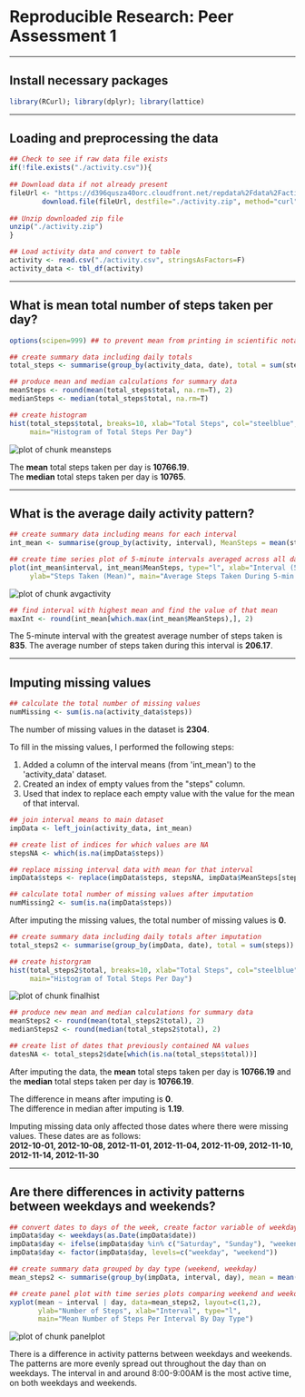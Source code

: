 # Reproducible Research: Peer Assessment 1
---
   
## Install necessary packages

```r
library(RCurl); library(dplyr); library(lattice)
```
---

## Loading and preprocessing the data

```r
## Check to see if raw data file exists
if(!file.exists("./activity.csv")){
        
## Download data if not already present
fileUrl <- "https://d396qusza40orc.cloudfront.net/repdata%2Fdata%2Factivity.zip"
        download.file(fileUrl, destfile="./activity.zip", method="curl")
        
## Unzip downloaded zip file
unzip("./activity.zip")
}

## Load activity data and convert to table
activity <- read.csv("./activity.csv", stringsAsFactors=F)
activity_data <- tbl_df(activity)
```
---

## What is mean total number of steps taken per day?

```r
options(scipen=999) ## to prevent mean from printing in scientific notation

## create summary data including daily totals
total_steps <- summarise(group_by(activity_data, date), total = sum(steps))

## produce mean and median calculations for summary data
meanSteps <- round(mean(total_steps$total, na.rm=T), 2)
medianSteps <- median(total_steps$total, na.rm=T)

## create histogram 
hist(total_steps$total, breaks=10, xlab="Total Steps", col="steelblue",
     main="Histogram of Total Steps Per Day")
```

![plot of chunk meansteps](figure/meansteps-1.png) 

The **mean** total steps taken per day is **10766.19**.  
The **median** total steps taken per day is **10765**.  

---  

## What is the average daily activity pattern?

```r
## create summary data including means for each interval
int_mean <- summarise(group_by(activity, interval), MeanSteps = mean(steps, na.rm=T))

## create time series plot of 5-minute intervals averaged across all days
plot(int_mean$interval, int_mean$MeanSteps, type="l", xlab="Interval (5-min)",
     ylab="Steps Taken (Mean)", main="Average Steps Taken During 5-min Intervals")
```

![plot of chunk avgactivity](figure/avgactivity-1.png) 

```r
## find interval with highest mean and find the value of that mean
maxInt <- round(int_mean[which.max(int_mean$MeanSteps),], 2)
```
  
The 5-minute interval with the greatest average number of steps taken is **835**.
The average number of steps taken during this interval is **206.17**.  

---

## Imputing missing values

```r
## calculate the total number of missing values
numMissing <- sum(is.na(activity_data$steps))
```
  
The number of missing values in the dataset is **2304**.  

To fill in the missing values, I performed the following steps:  

1. Added a column of the interval means (from 'int_mean') to the 'activity_data' dataset.
2. Created an index of empty values from the "steps" column.
3. Used that index to replace each empty value with the value for the mean of that interval.  
   
   

```r
## join interval means to main dataset
impData <- left_join(activity_data, int_mean)

## create list of indices for which values are NA
stepsNA <- which(is.na(impData$steps))

## replace missing interval data with mean for that interval
impData$steps <- replace(impData$steps, stepsNA, impData$MeanSteps[stepsNA])

## calculate total number of missing values after imputation
numMissing2 <- sum(is.na(impData$steps))
```
   
After imputing the missing values, the total number of missing values is **0**.  
   

```r
## create summary data including daily totals after imputation
total_steps2 <- summarise(group_by(impData, date), total = sum(steps))

## create historgram
hist(total_steps2$total, breaks=10, xlab="Total Steps", col="steelblue",
     main="Histogram of Total Steps Per Day")
```

![plot of chunk finalhist](figure/finalhist-1.png) 

```r
## produce new mean and median calculations for summary data
meanSteps2 <- round(mean(total_steps2$total), 2)
medianSteps2 <- round(median(total_steps2$total), 2)

## create list of dates that previously contained NA values
datesNA <- total_steps2$date[which(is.na(total_steps$total))]
```
   
   
After imputing the data, the **mean** total steps taken per day is **10766.19** and the **median** total steps taken per day is **10766.19**.

The difference in means after imputing is **0**.  
The difference in median after imputing is **1.19**. 

Imputing missing data only affected those dates where there were missing values.  These dates are as follows:  
**2012-10-01, 2012-10-08, 2012-11-01, 2012-11-04, 2012-11-09, 2012-11-10, 2012-11-14, 2012-11-30**  

---
## Are there differences in activity patterns between weekdays and weekends?


```r
## convert dates to days of the week, create factor variable of weekdays and weekends
impData$day <- weekdays(as.Date(impData$date))
impData$day <- ifelse(impData$day %in% c("Saturday", "Sunday"), "weekend", "weekday")
impData$day <- factor(impData$day, levels=c("weekday", "weekend"))
```


```r
## create summary data grouped by day type (weekend, weekday)
mean_steps2 <- summarise(group_by(impData, interval, day), mean = mean(steps, na.rm=T))

## create panel plot with time series plots comparing weekend and weekdays
xyplot(mean ~ interval | day, data=mean_steps2, layout=c(1,2), 
       ylab="Number of Steps", xlab="Interval", type="l", 
       main="Mean Number of Steps Per Interval By Day Type")
```

![plot of chunk panelplot](figure/panelplot-1.png) 
   
There is a difference in activity patterns between weekdays and weekends.  The patterns are more evenly spread out throughout the day than on weekdays.  The interval in and around 8:00-9:00AM is the most active time, on both weekdays and weekends. 
